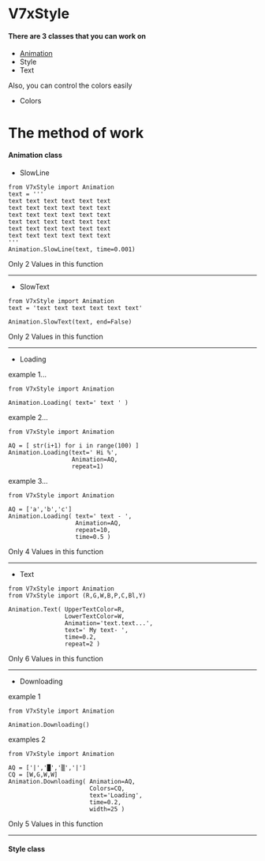 # V7xStyle
#### There are 3 classes that you can work on
* [Animation](https://github.com/No-Name-404/V7xStyle/blob/master/README.md#animation-class)
* Style
* Text

Also, you can control the colors easily
* Colors


# The method of work
#### Animation class
* SlowLine
```
from V7xStyle import Animation
text = '''
text text text text text text
text text text text text text
text text text text text text
text text text text text text
text text text text text text
text text text text text text
'''
Animation.SlowLine(text, time=0.001)
```
Only 2 Values in this function
__________________________
* SlowText
```
from V7xStyle import Animation
text = 'text text text text text text'

Animation.SlowText(text, end=False)
```
Only 2 Values in this function
__________________________
* Loading

example 1... 
```
from V7xStyle import Animation

Animation.Loading( text=' text ' )
```
example 2...
```
from V7xStyle import Animation

AQ = [ str(i+1) for i in range(100) ]
Animation.Loading(text=' Hi %',
                  Animation=AQ,
                  repeat=1)
```
example 3...
```
from V7xStyle import Animation

AQ = ['a','b','c']
Animation.Loading( text=' text - ',
                   Animation=AQ,
                   repeat=10,
                   time=0.5 )
```
Only 4 Values in this function
__________________________
* Text
```
from V7xStyle import Animation
from V7xStyle import (R,G,W,B,P,C,Bl,Y)

Animation.Text( UpperTextColor=R,
                LowerTextColor=W,
                Animation='text.text...',
                text=' My text- ',
                time=0.2,
                repeat=2 )
```
Only 6 Values in this function
__________________________
* Downloading

example 1
```
from V7xStyle import Animation

Animation.Downloading()
```
examples 2
```
from V7xStyle import Animation

AQ = ['|','█','▒','|']
CQ = [W,G,W,W]
Animation.Downloading( Animation=AQ,
                       Colors=CQ,
                       text='Loading',
                       time=0.2,
                       width=25 )
```
Only 5 Values in this function

___
#### Style class

